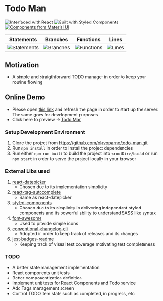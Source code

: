 # Todo Man

[![Interfaced with React](https://d2eip9sf3oo6c2.cloudfront.net/tags/images/000/000/026/square_128/react.png "Interfaced with React")](https://reactjs.org/)
[![Built with Styled Components](https://jpoissonnier.gallerycdn.vsassets.io/extensions/jpoissonnier/vscode-styled-components/0.0.26/1553589418918/Microsoft.VisualStudio.Services.Icons.Default "Built with Styled Components")](https://styled-components.com/)
[![Components from Material UI](https://d2.alternativeto.net/dist/icons/material-ui_125634.png?width=128&height=128&mode=crop&upscale=false "Components from Material UI")](https://material-ui.com/)

| Statements | Branches | Functions | Lines |
| -----------|----------|-----------|-------|
| ![Statements](https://img.shields.io/badge/Coverage-29.27%25-red.svg "Make me better!") | ![Branches](https://img.shields.io/badge/Coverage-27.94%25-red.svg "Make me better!") | ![Functions](https://img.shields.io/badge/Coverage-22.89%25-red.svg "Make me better!") | ![Lines](https://img.shields.io/badge/Coverage-28.94%25-red.svg "Make me better!") |

## Motivation
* A simple and straigthforward TODO manager in order to keep your routine flowing

## Online Demo
* Please open [this link](https://codesandbox.io/s/geru-todo-jp8cc) and refresh the page in order to start up the server. The same goes for development purposes
* Click here to preview -> [Todo Man](https://todoman.netlify.com/)

### Setup Development Environment
1. Clone the project from https://github.com/olavoparno/todo-man.git
2. Run `npm install` in order to install the project dependencies
3. Run either `npm run build` to build the project into `<rootDir>/build` or run `npm start` in order to serve the project locally in your browser

### External Libs used
1. [react-datepicker](https://github.com/Hacker0x01/react-datepicker)
   - Chosen due to its implementation simplicity
2. [react-tag-autocomplete](https://github.com/i-like-robots/react-tags#readme)
   - Same as react-datepicker
3. [styled-components](https://github.com/styled-components/styled-components)
   - Chosen due to its simplicity in delivering independent styled components and its powerful ability to understand SASS like syntax
4. [font-awesome](https://github.com/FortAwesome/react-fontawesome)
   - Used to provide simple icons
5. [conventional-changelog-cli](https://github.com/conventional-changelog/conventional-changelog/tree/master/packages/conventional-changelog-cli)
   - Adopted in order to keep track of releases and its changes
6. [jest-badges-readme](https://github.com/olavoparno/jest-badges-readme)
   - Keeping track of visual test coverage motivating test completeness

### TODO
* A better state management implementation
* React components unit tests
* Better componentization definition
* Implement unit tests for React Components and Todo service
* Add Tags management screen
* Control TODO item state such as completed, in progress, etc


